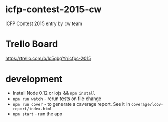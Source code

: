 # icfp-contest-2015-cw

ICFP Contest 2015 entry by cw team 

# Trello Board

https://trello.com/b/Ic5qbgYr/icfpc-2015

# development

  - Install Node 0.12 or iojs && `npm install`
  - `npm run watch` - rerun tests on file change
  - `npm run cover` - to generate a caverage report. See it in `coverage/lcov-report/index.html`
  - `npm start` - run the app
